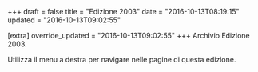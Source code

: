 +++
draft = false
title = "Edizione 2003"
date = "2016-10-13T08:19:15"
updated = "2016-10-13T09:02:55"

[extra]
override_updated = "2016-10-13T09:02:55"
+++
Archivio Edizione 2003.

Utilizza il menu a destra per navigare nelle pagine di questa edizione.
